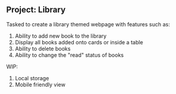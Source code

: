 ## Project: Library

Tasked to create a library themed webpage with features such as:

1. Ability to add new book to the library
2. Display all books added onto cards or inside a table
3. Ability to delete books
4. Ability to change the "read" status of books

WIP:

1. Local storage
2. Mobile friendly view
